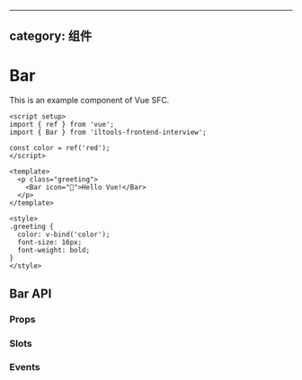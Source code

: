 <!--
 * @Author: iltools 15387673@qq.com
 * @Date: 2025-05-09 13:16:10
 * @LastEditors: iltools 15387673@qq.com
 * @LastEditTime: 2025-05-09 13:29:54
 * @FilePath: \frontend_interview\src\Bar\index.md
 * @Description: 这是默认设置,请设置`customMade`, 打开koroFileHeader查看配置 进行设置: https://github.com/OBKoro1/koro1FileHeader/wiki/%E9%85%8D%E7%BD%AE
-->
---
category: 组件
---

# Bar

This is an example component of Vue SFC.

```vue
<script setup>
import { ref } from 'vue';
import { Bar } from 'iltools-frontend-interview';

const color = ref('red');
</script>

<template>
  <p class="greeting">
    <Bar icon="🤙">Hello Vue!</Bar>
  </p>
</template>

<style>
.greeting {
  color: v-bind('color');
  font-size: 16px;
  font-weight: bold;
}
</style>
```
## Bar API

### Props

<API id="Bar" type="props"></API>

### Slots

<API id="Bar" type="slots"></API>

### Events

<API id="Bar" type="events"></API>
